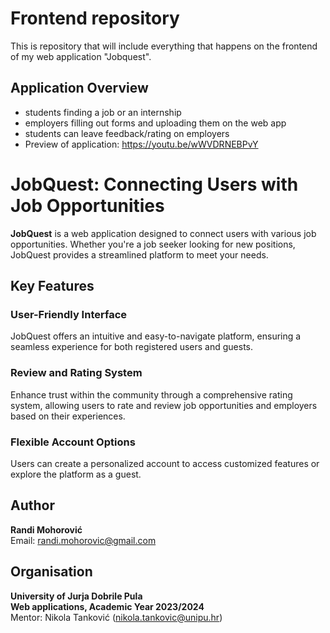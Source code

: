 # Frontend repository

This is repository that will include everything that happens on the frontend of my web application "Jobquest".

## Application Overview

- students finding a job or an internship
- employers filling out forms and uploading them on the web app
- students can leave feedback/rating on employers
- Preview of application: https://youtu.be/wWVDRNEBPvY
# JobQuest: Connecting Users with Job Opportunities

**JobQuest** is a web application designed to connect users with various job opportunities. Whether you're a job seeker looking for new positions, JobQuest provides a streamlined platform to meet your needs.

## Key Features

### User-Friendly Interface
JobQuest offers an intuitive and easy-to-navigate platform, ensuring a seamless experience for both registered users and guests.

### Review and Rating System
Enhance trust within the community through a comprehensive rating system, allowing users to rate and review job opportunities and employers based on their experiences.

### Flexible Account Options
Users can create a personalized account to access customized features or explore the platform as a guest.

## Author

**Randi Mohorović**  
Email: [randi.mohorovic@gmail.com](mailto:randi.mohorovic@gmail.com)

## Organisation

**University of Jurja Dobrile Pula**  
**Web applications, Academic Year 2023/2024**  
Mentor: Nikola Tanković ([nikola.tankovic@unipu.hr](mailto:nikola.tankovic@unipu.hr))
